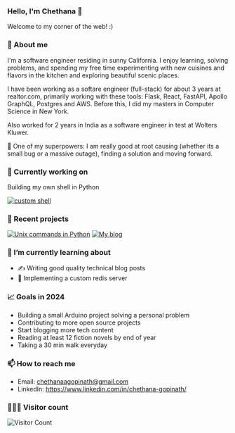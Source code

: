 ### Hello, I'm Chethana 👋 

Welcome to my corner of the web! :)

### 🌈 About me
I'm a software engineer residing in sunny California. I enjoy learning, solving problems, and spending my free time experimenting with new cuisines and flavors in the kitchen and exploring beautiful scenic places.

I have been working as a softare engineer (full-stack) for about 3 years at realtor.com, primarily working with these tools: Flask, React, FastAPI, Apollo GraphQL, Postgres and AWS.
Before this, I did my masters in Computer Science in New York. 

Also worked for 2 years in India as a software engineer in test at Wolters Kluwer.  

💪 One of my superpowers: I am really good at root causing (whether its a small bug or a massive outage), finding a solution and moving forward. 

### 👀 Currently working on
Building my own shell in Python

[![custom shell](https://img.shields.io/static/v1?label=custom-shell&message=click%20to%20view&color=darkgreen)](https://github.com/chethanagopinath/custom-shell)


### 🔭 Recent projects
  
  [![Unix commands in Python](https://github-readme-stats.vercel.app/api/pin/?username=chethanagopinath&repo=unix-commands-in-python&theme=highcontrast)](https://github.com/chethanagopinath/unix-commands-in-python)  [![My blog](https://github-readme-stats.vercel.app/api/pin/?username=chethanagopinath&repo=tasks-tracker&theme=highcontrast)](https://github.com/chethanagopinath/my-website-blog)


### 🌱 I’m currently learning about 
 - ✍️ Writing good quality technical blog posts
 - 🔌 Implementing a custom redis server


### 📈 Goals in 2024
- Building a small Arduino project solving a personal problem
- Contributing to more open source projects
- Start blogging more tech content
- Reading at least 12 fiction novels by end of year
- Taking a 30 min walk everyday


### 📫 How to reach me
- Email: chethanaagopinath@gmail.com
- LinkedIn: https://www.linkedin.com/in/chethana-gopinath/

### 🧑‍🤝‍🧑 Visitor count
![Visitor Count](https://profile-counter.glitch.me/chethanagopinath/count.svg)

<!--### 😄 More about me
- Pronouns: she/her/hers
- I enjoy reachouts about collaborating on dev tools projects
- 
-->

<!--[![Cat command tool](https://img.shields.io/badge/cat%20command%20-View%20on%20GitHub-blueviolet?style=for-the-badge&logo=github&color=4CAF50)](https://github.com/chethanagopinath/cat-command)-->

<!--
**chethanagopinath/chethanagopinath** is a ✨ _special_ ✨ repository because its `README.md` (this file) appears on your GitHub profile.

Here are some ideas to get you started:

- 🔭 Currently working on: implementing Unix commands in Python 
- 🌱 I’m currently learning ...
- 👯 I’m looking to collaborate on ...
- 🤔 I’m looking for help with ...
- 💬 Ask me about ...
- 📫 How to reach me: chethanaagopinath@gmail.com
- 😄 Pronouns: she/her/hers
- ⚡ Fun fact: ...
-->
